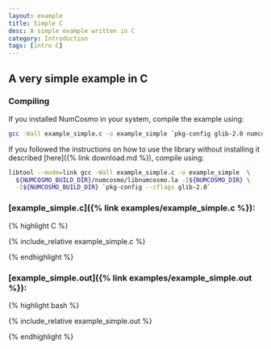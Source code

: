 ```yaml
---
layout: example
title: Simple C
desc: A simple example written in C
category: Introduction
tags: [intro C]
---
```


## A very simple example in C
### Compiling

If you installed NumCosmo in your system, compile the example using:
```bash
gcc -Wall example_simple.c -o example_simple `pkg-config glib-2.0 numcosmo --libs --cflags`
```
If you followed the instructions on how to use the library without
installing it described [here]({% link download.md %}), compile using:
```bash
libtool --mode=link gcc -Wall example_simple.c -o example_simple  \
  ${NUMCOSMO_BUILD_DIR}/numcosmo/libnumcosmo.la -I${NUMCOSMO_DIR} \
  -I${NUMCOSMO_BUILD_DIR} `pkg-config --cflags glib-2.0`
```

### [example_simple.c]({% link examples/example_simple.c %}):

{% highlight C %}

{% include_relative example_simple.c %}

{% endhighlight %}

### [example_simple.out]({% link examples/example_simple.out %}):
{% highlight bash %}

{% include_relative example_simple.out %}

{% endhighlight %}

